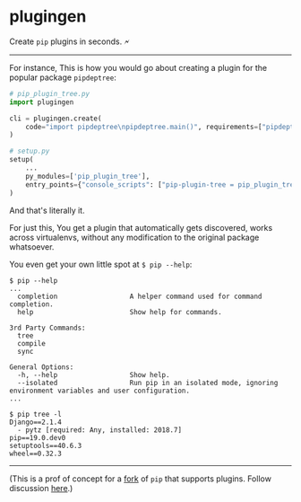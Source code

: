 # plugingen

Create `pip` plugins in seconds. 🗲

---

For instance, This is how you would go about creating a plugin for the popular package `pipdeptree`:

```python
# pip_plugin_tree.py
import plugingen

cli = plugingen.create(
    code="import pipdeptree\npipdeptree.main()", requirements=["pipdeptree"]
)
```

```python
# setup.py
setup(
    ...
    py_modules=['pip_plugin_tree'],
    entry_points={"console_scripts": ["pip-plugin-tree = pip_plugin_tree:cli"]},
)
```

And that's literally it.

For just this, You get a plugin that automatically gets discovered, works across virtualenvs, without any modification to the original package whatsoever.

You even get your own little spot at `$ pip --help`:

```
$ pip --help
...
  completion                  A helper command used for command completion.
  help                        Show help for commands.

3rd Party Commands:
  tree
  compile
  sync

General Options:
  -h, --help                  Show help.
  --isolated                  Run pip in an isolated mode, ignoring environment variables and user configuration.
...
```

```
$ pip tree -l
Django==2.1.4
  - pytz [required: Any, installed: 2018.7]
pip==19.0.dev0
setuptools==40.6.3
wheel==0.32.3
```

---

(This is a prof of concept for a [fork](https://github.com/devxpy/pip) of `pip` that supports plugins. Follow discussion [here](https://github.com/pypa/pip/issues/4551).)
